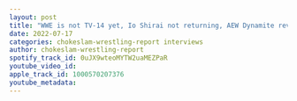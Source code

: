 ```yaml
---
layout: post
title: "WWE is not TV-14 yet, Io Shirai not returning, AEW Dynamite review, Konnan buries Jordyn Grace, Project Codename Summer Clash is heating up interview w/Absolute Kage!"
date: 2022-07-17
categories: chokeslam-wrestling-report interviews
author: chokeslam-wrestling-report
spotify_track_id: 0uJX9wteoMYTW2uaMEZPaR
youtube_video_id: 
apple_track_id: 1000570207376
youtube_metadata: 
---
```

